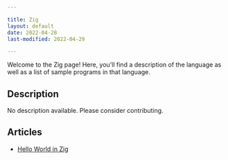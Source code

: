 ```yaml
---

title: Zig
layout: default
date: 2022-04-28
last-modified: 2022-04-29

---
```


Welcome to the Zig page! Here, you'll find a description of the language as well as a list of sample programs in that language.

## Description

No description available. Please consider contributing.

## Articles

- [Hello World in Zig](https://sampleprograms.io/projects/hello-world/zig)